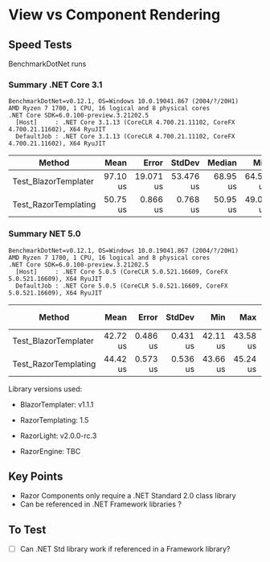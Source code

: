 
# View vs Component Rendering

## Speed Tests

BenchmarkDotNet runs

### Summary .NET Core 3.1
```
BenchmarkDotNet=v0.12.1, OS=Windows 10.0.19041.867 (2004/?/20H1)
AMD Ryzen 7 1700, 1 CPU, 16 logical and 8 physical cores
.NET Core SDK=6.0.100-preview.3.21202.5
  [Host]     : .NET Core 3.1.13 (CoreCLR 4.700.21.11102, CoreFX 4.700.21.11602), X64 RyuJIT
  DefaultJob : .NET Core 3.1.13 (CoreCLR 4.700.21.11102, CoreFX 4.700.21.11602), X64 RyuJIT
```

|               Method |     Mean |     Error |    StdDev |   Median |      Min |       Max |   Gen 0 |  Gen 1 |  Gen 2 | Allocated |
|--------------------- |---------:|----------:|----------:|---------:|---------:|----------:|--------:|-------:|-------:|----------:|
| Test_BlazorTemplater | 97.10 us | 19.071 us | 53.476 us | 68.95 us | 64.58 us | 260.29 us |  9.5215 | 3.7842 | 0.1221 |  57.54 KB |
| Test_RazorTemplating | 50.75 us |  0.866 us |  0.768 us | 50.95 us | 49.02 us |  51.91 us | 10.1318 |      - |      - |  41.65 KB |

### Summary NET 5.0
```
BenchmarkDotNet=v0.12.1, OS=Windows 10.0.19041.867 (2004/?/20H1)
AMD Ryzen 7 1700, 1 CPU, 16 logical and 8 physical cores
.NET Core SDK=6.0.100-preview.3.21202.5
  [Host]     : .NET Core 5.0.5 (CoreCLR 5.0.521.16609, CoreFX 5.0.521.16609), X64 RyuJIT
  DefaultJob : .NET Core 5.0.5 (CoreCLR 5.0.521.16609, CoreFX 5.0.521.16609), X64 RyuJIT
```

|               Method |     Mean |    Error |   StdDev |      Min |      Max |   Gen 0 |  Gen 1 | Gen 2 | Allocated |
|--------------------- |---------:|---------:|---------:|---------:|---------:|--------:|-------:|------:|----------:|
| Test_BlazorTemplater | 42.72 us | 0.486 us | 0.431 us | 42.11 us | 43.58 us |  4.2725 | 1.0986 |     - |  26.54 KB |
| Test_RazorTemplating | 44.42 us | 0.573 us | 0.536 us | 43.66 us | 45.24 us | 10.2539 |      - |     - |  41.95 KB |


Library versions used:
 - BlazorTemplater: v1.1.1
 - RazorTemplating: 1.5

 - RazorLight: v2.0.0-rc.3
 - RazorEngine: TBC

## Key Points

 - Razor Components only require a .NET Standard 2.0 class library
 - Can be referenced in .NET Framework libraries ?

## To Test

 - [ ] Can .NET Std library work if referenced in a Framework library?


